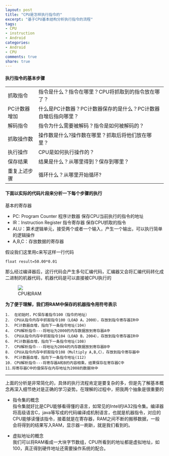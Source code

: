 ```yaml
---
layout: post
title: "CPU是怎样执行指令的"
excerpt: "基于CPU基本结构分析执行指令的流程"
tags: 
- CPU
- instruction
- Android
categories:
- Android
- CPU
comments: true
share: true
---
```


#### 执行指令的基本步骤

<!-- more --> 

<table>
    <tr>
        <td>抓取指令</td>
		<td>指令是什么？指令在哪里？CPU将抓取到的指令放在哪了？</td>
    </tr>
	<tr>
        <td>PC计数器增加</td>
		<td>什么是PC计数器？PC计数器保存的是什么？PC计数器自增后指向哪里？</td>
    </tr>
	<tr>
        <td>解码指令</td>
		<td>指令为什么需要被解码？指令是如何被解码的？</td>
    </tr>
	<tr>
        <td>抓取操作数</td>
		<td>操作数是什么?操作数在哪里？抓取后将他们放在哪里？</td>
    </tr>
	<tr>
        <td>执行操作</td>
		<td>CPU是如何执行操作的？</td>
    </tr>
	<tr>
        <td>保存结果</td>
		<td>结果是什么？从哪里得到？保存到哪里？</td>
    </tr>
	<tr>
       <td>重复上述步骤</td>
		<td>循环什么？从哪里开始循环?</td>
    </tr>
</table>


#### 下面以实际的代码片段来分析一下每个步骤的执行

基本的寄存器

* PC: Program Counter 程序计数器   保存CPU当前执行的指令的地址
* IR：Instruction Register 指令寄存器 保存CPU抓取的指令
* ALU：算术逻辑单元，接受两个或者一个输入，产生一个输出，可以执行简单的逻辑操作
* A,B,C：存放数据的寄存器

假设我们这里用c来写这样一行代码  

	float result=50.00*0.01
	
那么经过编译器后，这行代码会产生多句汇编代码，汇编器又会将汇编代码转化成二进制的机器代码，机器代码是可以直接被CPU执行的  

<figure class="half">
	<a href="/images/How-cpu-execute-instructions/cup_execute_instructions_01.png"><img src="/images/How-cpu-execute-instructions/cup_execute_instructions_01.png"></a>
	<figcaption>CPU和RAM</figcaption>
</figure>   

**为了便于理解，我们将RAM中保存的机器指令用符号表示**
  
	1.  在初始时，PC保存着指令100（指令的地址）  
	2.  CPU从指令内存中抓取指令100（LOAD A，2000），存放到指令寄存器IR中
	3.  PC计数器自增，指向下一条指令地址(104)   
	4.  CPU解析指令---将地址为2000的内存数据放到寄存器A中
	5.  CPU从指令内存中抓取指令104（LOAD B，2004），存放到指令寄存器IR中
	6.  PC计数器自增，指向下一条指令地址(108)
	7.  CPU解析指令---将地址为2004的内存数据放到寄存器B中
	8.  CPU从指令内存中抓取指令108（Multiply A,B,C），存放到指令寄存器中
	9.  PC计数器自增，指向下一条指令地址(112)
	10. CPU解析指令---将寄存器A和B的内容相乘，结果保存在寄存器C中
	11.将寄存器C中的值保存在内存地址为2008的数据块中

---

上面的分析是非常简化的，具体的执行流程肯定是要复杂的多，但是先了解基本概念再深入细节绝对是正确的学习姿势。在理解的过程中，把我两个抽象是很重要的

*   指令集的概念  
	指令集就好比是CPU能够看得懂的语言，如常见的Intel的IA32指令集。编译器将高级语言C，java等写成的代码编译成机制语言，也就是机器指令，对应的CPU能够读懂该指令，接着就是在寄存器，RAM之间不断的搬移数据，一般会将得到的结果写入RAM，显示器一刷新，就是我们看到的。
	
*   虚拟地址的概念    
    我们可以将RAM看成一大块字节数组，CPU所看到的地址都是虚拟地址，如100，真正得到硬件地址还需要操作系统的配合。





